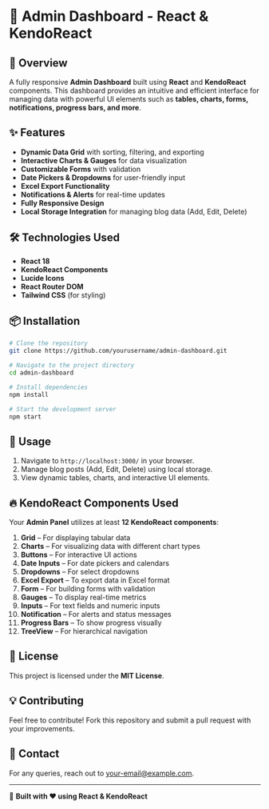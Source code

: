 # 🚀 Admin Dashboard - React & KendoReact

## 📌 Overview
A fully responsive **Admin Dashboard** built using **React** and **KendoReact** components. This dashboard provides an intuitive and efficient interface for managing data with powerful UI elements such as **tables, charts, forms, notifications, progress bars, and more**.

## ✨ Features
- **Dynamic Data Grid** with sorting, filtering, and exporting
- **Interactive Charts & Gauges** for data visualization
- **Customizable Forms** with validation
- **Date Pickers & Dropdowns** for user-friendly input
- **Excel Export Functionality**
- **Notifications & Alerts** for real-time updates
- **Fully Responsive Design**
- **Local Storage Integration** for managing blog data (Add, Edit, Delete)

## 🛠️ Technologies Used
- **React 18**
- **KendoReact Components**
- **Lucide Icons**
- **React Router DOM**
- **Tailwind CSS** (for styling)

## 📦 Installation

```bash
# Clone the repository
git clone https://github.com/yourusername/admin-dashboard.git

# Navigate to the project directory
cd admin-dashboard

# Install dependencies
npm install

# Start the development server
npm start
```

## 📖 Usage
1. Navigate to `http://localhost:3000/` in your browser.
2. Manage blog posts (Add, Edit, Delete) using local storage.
3. View dynamic tables, charts, and interactive UI elements.

## 🔥 KendoReact Components Used
Your **Admin Panel** utilizes at least **12 KendoReact components**:

1. **Grid** – For displaying tabular data  
2. **Charts** – For visualizing data with different chart types  
3. **Buttons** – For interactive UI actions  
4. **Date Inputs** – For date pickers and calendars  
5. **Dropdowns** – For select dropdowns  
6. **Excel Export** – To export data in Excel format  
7. **Form** – For building forms with validation  
8. **Gauges** – To display real-time metrics  
9. **Inputs** – For text fields and numeric inputs  
10. **Notification** – For alerts and status messages  
11. **Progress Bars** – To show progress visually  
12. **TreeView** – For hierarchical navigation  

## 📜 License
This project is licensed under the **MIT License**.

## 💡 Contributing
Feel free to contribute! Fork this repository and submit a pull request with your improvements.

## 📩 Contact
For any queries, reach out to [your-email@example.com](mailto:your-email@example.com).

---

🚀 **Built with ❤️ using React & KendoReact**

